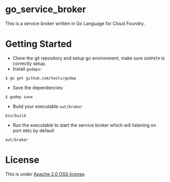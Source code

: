 go_service_broker
=================

This is a service broker written in Go Language for Cloud Foundry.

Getting Started
===============
* Clone the git repository and setup go environment, make sure `$GOPATH` is correctly setup.
* Install `godeps`: 

```
$ go get github.com/tools/godep
```

* Save the dependencies:

```
$ godep save
```

* Build your executable `out/broker`

```
bin/build
```

* Run the executable to start the service broker which will listening on port `8001` by default

```
out/broker
```


License
=======
This is under [Apache 2.0 OSS license](https://github.com/cloudfoundry-samples/go_service_broker/LICENSE).
